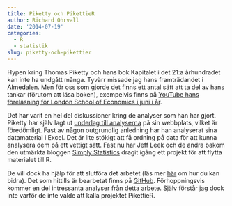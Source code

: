 ```yaml
---
title: Piketty och PikettieR
author: Richard Öhrvall
date: '2014-07-19'
categories:
  - R
  - statistik
slug: piketty-och-pikettier
---
```


Hypen kring Thomas Piketty och hans bok Kapitalet i det 21:a århundradet kan inte ha undgått många. Tyvärr missade jag hans framträdandet i Almedalen. Men för oss som gjorde det finns ett antal sätt att ta del av hans tankar (förutom att läsa boken), exempelvis finns på [YouTube hans föreläsning för London School of Economics i juni i år](https://www.youtube.com/watch?v=JXOLiJY2Ehg).

Det har varit en hel del diskussioner kring de analyser som han har gjort. Piketty har själv lagt ut [underlag till analyserna](http://piketty.pse.ens.fr/en/capital21c2) på sin webbplats, vilket är föredömligt. Fast av någon outgrundlig anledning har han analyserat sina datamaterial i Excel. Det är lite stökigt att få ordning på data för att kunna analysera dem på ett vettigt sätt. Fast nu har Jeff Leek och de andra bakom den utmärkta bloggen [Simply Statistics](http://simplystatistics.org/) dragit igång ett projekt för att flytta materialet till R.

De vill dock ha hjälp för att slutföra det arbetet (läs mer [här](http://simplystatistics.org/2014/06/30/piketty-in-r-markdown-we-need-some-help-from-the-crowd/) om hur du kan bidra). Det som hittills är bearbetat finns på [GitHub](https://github.com/jtleek/capitalIn21stCenturyinR/tree/gh-pages). Förhoppningsvis kommer en del intressanta analyser från detta arbete. Själv förstår jag dock inte varför de inte valde att kalla projektet PikettieR.
